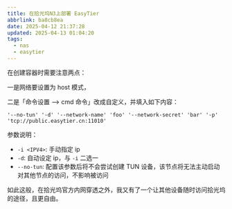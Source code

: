 ```yaml
---
title: 在拾光坞N3上部署 EasyTier
abbrlink: ba8cb8ea
date: 2025-04-12 21:37:28
updated: 2025-04-13 01:04:20
tags:
  - nas
  - easytier
---
```


在创建容器时需要注意两点：

一是网络要设置为 host 模式，

二是「命令设置 --> cmd 命令」改成自定义，并填入如下内容：

```
'--no-tun' '-d' '--network-name' 'foo' '--network-secret' 'bar' '-p' 'tcp://public.easytier.cn:11010'
```

参数说明：

- `-i <IPV4>`: 手动指定 ip
- `-d`: 自动设定 ip，与 `-i` 二选一
- `--no-tun`: 配置该参数后将不会尝试创建 TUN 设备，该节点将无法主动启动对其他节点的访问，不影响被访问

如此这般，在拾光坞官方内网穿透之外，我又有了一个让其他设备随时访问拾光坞的途径，且更自由。
